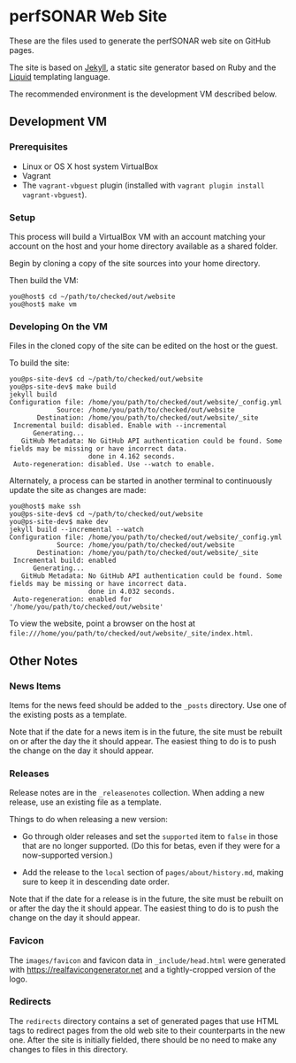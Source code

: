 # perfSONAR Web Site

These are the files used to generate the perfSONAR web site on GitHub pages.

The site is based on [Jekyll](https://jekyllrb.com), a static site
generator based on Ruby and the
[Liquid](https://shopify.github.io/liquid) templating language.

The recommended environment is the development VM described below.

## Development VM

### Prerequisites

 * Linux or OS X host system VirtualBox
 * Vagrant
 * The `vagrant-vbguest` plugin (installed with `vagrant plugin install vagrant-vbguest`).


### Setup

This process will build a VirtualBox VM with an account matching your
account on the host and your home directory available as a shared
folder.

Begin by cloning a copy of the site sources into your home directory.

Then build the VM:

```
you@host$ cd ~/path/to/checked/out/website
you@host$ make vm
```


### Developing On the VM

Files in the cloned copy of the site can be edited on the host or the guest.

To build the site:

```
you@ps-site-dev$ cd ~/path/to/checked/out/website
you@ps-site-dev$ make build
jekyll build
Configuration file: /home/you/path/to/checked/out/website/_config.yml
            Source: /home/you/path/to/checked/out/website
       Destination: /home/you/path/to/checked/out/website/_site
 Incremental build: disabled. Enable with --incremental
      Generating... 
   GitHub Metadata: No GitHub API authentication could be found. Some fields may be missing or have incorrect data.
                    done in 4.162 seconds.
 Auto-regeneration: disabled. Use --watch to enable.

```

Alternately, a process can be started in another terminal to
continuously update the site as changes are made:

```
you@host$ make ssh
you@ps-site-dev$ cd ~/path/to/checked/out/website
you@ps-site-dev$ make dev
jekyll build --incremental --watch
Configuration file: /home/you/path/to/checked/out/website/_config.yml
            Source: /home/you/path/to/checked/out/website
       Destination: /home/you/path/to/checked/out/website/_site
 Incremental build: enabled
      Generating... 
   GitHub Metadata: No GitHub API authentication could be found. Some fields may be missing or have incorrect data.
                    done in 4.032 seconds.
 Auto-regeneration: enabled for '/home/you/path/to/checked/out/website'
```


To view the website, point a browser on the host at
`file:///home/you/path/to/checked/out/website/_site/index.html`.


## Other Notes

### News Items

Items for the news feed should be added to the `_posts` directory.  Use one
of the existing posts as a template.

Note that if the date for a news item is in the future, the site must
be rebuilt on or after the day the it should appear.  The easiest
thing to do is to push the change on the day it should appear.


### Releases

Release notes are in the `_releasenotes` collection.  When adding a
new release, use an existing file as a template.

Things to do when releasing a new version:

 * Go through older releases and set the `supported` item to `false`
   in those that are no longer supported.  (Do this for betas, even if
   they were for a now-supported version.)

 * Add the release to the `local` section of `pages/about/history.md`,
   making sure to keep it in descending date order.


Note that if the date for a release is in the future, the site must be
rebuilt on or after the day the it should appear.  The easiest thing
to do is to push the change on the day it should appear.


### Favicon

The `images/favicon` and favicon data in `_include/head.html` were
generated with https://realfavicongenerator.net and a tightly-cropped
version of the logo.


### Redirects

The `redirects` directory contains a set of generated pages that use
HTML tags to redirect pages from the old web site to their
counterparts in the new one.  After the site is initially fielded,
there should be no need to make any changes to files in this
directory.
